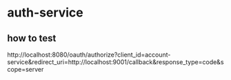 # auth-service

## how to test

http://localhost:8080/oauth/authorize?client_id=account-service&redirect_uri=http://localhost:9001/callback&response_type=code&scope=server